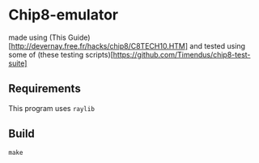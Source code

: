 # Chip8-emulator

made using (This Guide)[http://devernay.free.fr/hacks/chip8/C8TECH10.HTM] and tested using some of (these testing scripts)[https://github.com/Timendus/chip8-test-suite]

## Requirements

This program uses `raylib`

## Build

`make`
